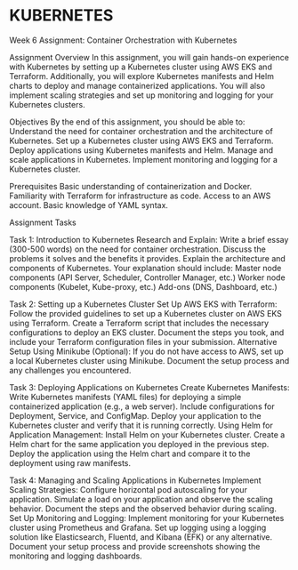 # KUBERNETES

Week 6 Assignment: Container Orchestration with Kubernetes

Assignment Overview
In this assignment, you will gain hands-on experience with Kubernetes by setting up a Kubernetes cluster using AWS EKS and Terraform. Additionally, you will explore Kubernetes manifests and Helm charts to deploy and manage containerized applications. You will also implement scaling strategies and set up monitoring and logging for your Kubernetes clusters.

Objectives
By the end of this assignment, you should be able to:
Understand the need for container orchestration and the architecture of Kubernetes.
Set up a Kubernetes cluster using AWS EKS and Terraform.
Deploy applications using Kubernetes manifests and Helm.
Manage and scale applications in Kubernetes.
Implement monitoring and logging for a Kubernetes cluster.

Prerequisites
Basic understanding of containerization and Docker.
Familiarity with Terraform for infrastructure as code.
Access to an AWS account.
Basic knowledge of YAML syntax.

Assignment Tasks

Task 1: Introduction to Kubernetes
Research and Explain:
Write a brief essay (300-500 words) on the need for container orchestration. Discuss the problems it solves and the benefits it provides.
Explain the architecture and components of Kubernetes. Your explanation should include:
Master node components (API Server, Scheduler, Controller Manager, etc.)
Worker node components (Kubelet, Kube-proxy, etc.)
Add-ons (DNS, Dashboard, etc.)

Task 2: Setting up a Kubernetes Cluster
Set Up AWS EKS with Terraform:
Follow the provided guidelines to set up a Kubernetes cluster on AWS EKS using Terraform.
Create a Terraform script that includes the necessary configurations to deploy an EKS cluster.
Document the steps you took, and include your Terraform configuration files in your submission.
Alternative Setup Using Minikube (Optional):
If you do not have access to AWS, set up a local Kubernetes cluster using Minikube.
Document the setup process and any challenges you encountered.

Task 3: Deploying Applications on Kubernetes
Create Kubernetes Manifests:
Write Kubernetes manifests (YAML files) for deploying a simple containerized application (e.g., a web server).
Include configurations for Deployment, Service, and ConfigMap.
Deploy your application to the Kubernetes cluster and verify that it is running correctly.
Using Helm for Application Management:
Install Helm on your Kubernetes cluster.
Create a Helm chart for the same application you deployed in the previous step.
Deploy the application using the Helm chart and compare it to the deployment using raw manifests.

Task 4: Managing and Scaling Applications in Kubernetes
Implement Scaling Strategies:
Configure horizontal pod autoscaling for your application.
Simulate a load on your application and observe the scaling behavior.
Document the steps and the observed behavior during scaling.
Set Up Monitoring and Logging:
Implement monitoring for your Kubernetes cluster using Prometheus and Grafana.
Set up logging using a logging solution like Elasticsearch, Fluentd, and Kibana (EFK) or any alternative.
Document your setup process and provide screenshots showing the monitoring 
and logging dashboards.
